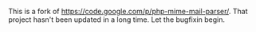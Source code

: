 This is a fork of https://code.google.com/p/php-mime-mail-parser/. That project hasn't been updated in a long time. Let the bugfixin begin.
